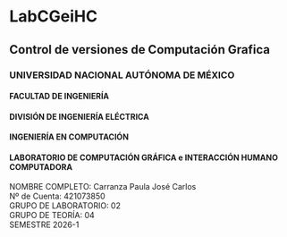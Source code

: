 # LabCGeiHC
## Control de versiones de Computación Grafica

### UNIVERSIDAD NACIONAL AUTÓNOMA DE MÉXICO
#### FACULTAD DE INGENIERÍA
#### DIVISIÓN DE INGENIERÍA ELÉCTRICA
#### INGENIERÍA EN COMPUTACIÓN
#### LABORATORIO DE COMPUTACIÓN GRÁFICA e INTERACCIÓN HUMANO COMPUTADORA
<p>
NOMBRE COMPLETO: Carranza Paula José Carlos <br>
Nº de Cuenta: 421073850<br>
GRUPO DE LABORATORIO: 02<br>
GRUPO DE TEORÍA: 04<br>
SEMESTRE 2026-1<br>
</p>
